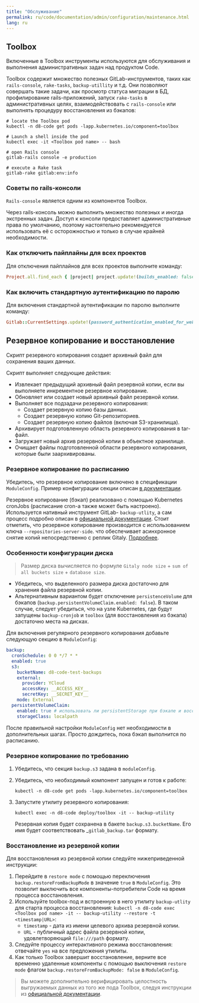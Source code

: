 ```yaml
---
title: "Обслуживание"
permalink: ru/code/documentation/admin/configuration/maintenance.html
lang: ru
---
```


## Toolbox

Включенные в Toolbox инструменты используются для обслуживания и выполнения административных задач над продуктом Code.

Toolbox содержит множество полезных GitLab-инструментов, таких как `rails-console`, `rake-tasks`, `backup-utillity` и т.д. Они позволяют совершать такие задачи, как просмотр статуса миграции в БД, профилирование rails-приложений, запуск `rake-tasks` в административных целях, взаимодействовать с `rails-console` или выполнять процедуру восстановления из бэкапов:

```shell
# locate the Toolbox pod
kubectl -n d8-code get pods -lapp.kubernetes.io/component=toolbox

# Launch a shell inside the pod
kubectl exec -it <Toolbox pod name> -- bash

# open Rails console
gitlab-rails console -e production

# execute a Rake task
gitlab-rake gitlab:env:info
```

### Советы по rails-консоли

`Rails-console` является одним из компонентов Toolbox.

Через rails-консоль можно выполнить множество полезных и иногда экстренных задач. Доступ к консоли предоставляет административные права по умолчанию, поэтому настоятельно рекомендуется использовать её с осторожностью и только в случае крайней необходимости.

### Как отключить пайплайны для всех проектов

Для отключения пайплайнов для всех проектов выполните команду:

```ruby
Project.all.find_each { |project| project.update!(builds_enabled: false) }
```

### Как включить стандартную аутентификацию по паролю

Для включения стандартной аутентификации по паролю выполните команду:

```ruby
Gitlab::CurrentSettings.update!(password_authentication_enabled_for_web: true)
```

## Резервное копирование и восстановление

Скрипт резервного копирования создает архивный файл для сохранения ваших данных.

Скрипт выполняет следующие действия:

- Извлекает предыдущий архивный файл резервной копии, если вы выполняете инкрементное резервное копирование.
- Обновляет или создает новый архивный файл резервной копии.
- Выполняет все подзадачи резервного копирования:
  - Создает резервную копию базы данных.
  - Создает резервную копию Git-репозиториев.
  - Создает резервную копию файлов (включая S3-хранилища).
- Архивирует подготовленную область резервного копирования в tar-файл.
- Загружает новый архив резервной копии в объектное хранилище.
- Очищает файлы подготовленной области резервного копирования, которые были заархивированы.

### Резервное копирование по расписанию

Убедитесь, что резервное копирование включено в спецификации `ModuleConfig`. Пример конфигурации секции описан [в документации](../../reference/examples.html#настройка-резервного-копирования).

Резервное копирование (бэкап) реализовано с помощью Kubernetes cronJobs (расписание cron-а также может быть настроено). Используется нативный инструмент GitLab- `backup-utlity`, а сам процесс подробно описан в [официальной документации](https://docs.gitlab.com/charts/backup-restore/backup.html). Стоит отметить, что резервное копирование производится с использованием ключа `--repositories-server-side`. что обеспечивает асинхронное снятие копий непосредственно с реплик Gitaly. [Подробнее](https://docs.gitlab.com/ee/administration/backup_restore/backup_archive_process.html#server-side-backups).

### Особенности конфигурации диска

> Размер диска вычисляется по формуле `Gitaly node size` + `sum of all buckets size` + `database size`.

- Убедитесь, что выделенного размера диска достаточно для хранения файла резервной копии.
- Альтернативным вариантом будет отключение `persistenceVolume` для бэкапов (`backup.persistentVolumeClaim.enabled: false`). В таком случае, следует убедиться, что на узле Kubernetes, где будут запущены `backup-cronjob` и `toolbox` (для восстановления из бэкапа) достаточно места на дисках.

Для включения регулярного резервного копирования добавьте следующую секцию в `ModuleConfig`:

```yaml
backup:
  cronSchedule: 0 0 */7 * *
  enabled: true
  s3:
    bucketName: d8-code-test-backups
    external:
      provider: YCloud
      accessKey: __ACCESS_KEY__
      secretKey: __SECRET_KEY__
    mode: External
  persistentVolumeClaim:
    enabled: true # использовать ли persistentStorage при бэкапе и восстановлении
    storageClass: localpath
```

После правильной настройки `ModuleConfig` нет необходимости в дополнительных шагах. Просто дождитесь, пока бэкап выполнится по расписанию.

### Резервное копирование по требованию

1. Убедитесь, что секция `backup.s3` задана в `moduleConfig`.
1. Убедитесь, что необходимый компонент запущен и готов к работе:

   ```shell
   kubectl -n d8-code get pods -lapp.kubernetes.io/component=toolbox
   ```

1. Запустите утилиту резервного копирования:

   ```shell
   kubectl exec -n d8-code deploy/toolbox -it -- backup-utility
   ```

   Резервная копия будет сохранена в бакете `backup.s3.bucketName`. Его имя будет соответствовать <timestamp>_`gitlab_backup.tar` формату.

### Восстановление из резервной копии

Для восстановления из резервной копии следуйте нижеприведенной инструкции:

1. Перейдите в `restore mode` с помощью переключения `backup.restoreFromBackupMode` в значение `true` в `ModuleConfig`. Это позволит выключить все компоненты-потребители Code на время процесса восстановления.
1. Используйте toolbox-под и встроенную в него утилиту `backup-utlity` для старта процесса восстановления: `kubectl -n d8-code exec <Toolbox pod name> -it -- backup-utility --restore -t <timestamp|URL>`:
   - `timestamp` - дата из имени целевого архива резервной копии.
   - `URL` - публичный адрес файла резервной копии, удовлетворяющий `file:///path` формату.
1. Следуйте процессу интерактивного режима восстановления: отвечайте `yes` на все предложения утилиты.
1. Как только Toolbox завершит восстановление, верните все временно удаленные компоненты с помощью выключения `restore mode` флагом `backup.restoreFromBackupMode: false` в `ModuleConfig`.

> Вы можете дополнительно верифицировать целостность выгружаемых данных из того же пода Toolbox, следуя инструкции из [официальной документации](https://docs.gitlab.com/ee/administration/raketasks/check.html#uploaded-files-integrity).
